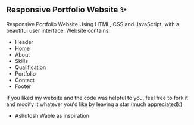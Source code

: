 ## Responsive Portfolio Website ✨

Responsive Portfolio Website Using HTML, CSS and JavaScript, with a beautiful user interface. 
Website contains: 
- Header 
- Home
- About
- Skills
- Qualification
- Portfolio
- Contact
- Footer 

If you liked my website and the code was helpful to you, feel free to fork it and modify it whatever you'd like by leaving a star (much appreciated):)


- Ashutosh Wable as inspiration